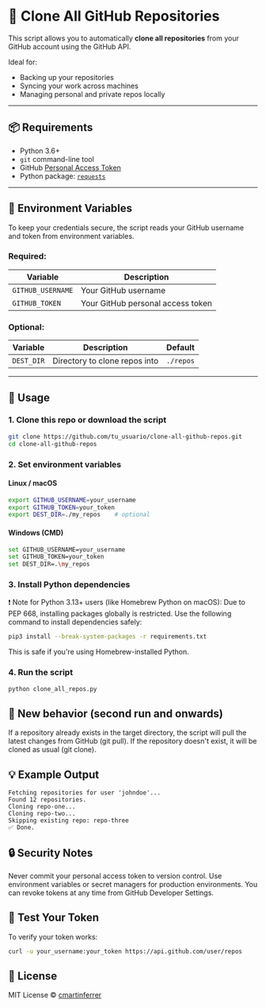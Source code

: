 # 🧩 Clone All GitHub Repositories

This script allows you to automatically **clone all repositories** from your GitHub account using the GitHub API.

Ideal for:

- Backing up your repositories
- Syncing your work across machines
- Managing personal and private repos locally

---

## 📦 Requirements

- Python 3.6+
- `git` command-line tool
- GitHub [Personal Access Token](https://github.com/settings/tokens) 
- Python package: [`requests`](https://pypi.org/project/requests/)

---

## 🔐 Environment Variables

To keep your credentials secure, the script reads your GitHub username and token from environment variables.

### Required:

| Variable          | Description                             |
|------------------|-----------------------------------------|
| `GITHUB_USERNAME`| Your GitHub username                    |
| `GITHUB_TOKEN`   | Your GitHub personal access token       |

### Optional:

| Variable  | Description                                        | Default      |
|-----------|----------------------------------------------------|--------------|
| `DEST_DIR`| Directory to clone repos into                     | `./repos`    |

---

## 🚀 Usage

### 1. Clone this repo or download the script

```bash
git clone https://github.com/tu_usuario/clone-all-github-repos.git
cd clone-all-github-repos
```

### 2. Set environment variables
#### Linux / macOS
```bash
export GITHUB_USERNAME=your_username
export GITHUB_TOKEN=your_token
export DEST_DIR=./my_repos    # optional
```

#### Windows (CMD)
```bash
set GITHUB_USERNAME=your_username
set GITHUB_TOKEN=your_token
set DEST_DIR=.\my_repos
```

### 3. Install Python dependencies
❗ Note for Python 3.13+ users (like Homebrew Python on macOS):
Due to PEP 668, installing packages globally is restricted. Use the following command to install dependencies safely:

```bash
pip3 install --break-system-packages -r requirements.txt
```
This is safe if you're using Homebrew-installed Python.

### 4. Run the script
```bash
python clone_all_repos.py
```

## 📝 New behavior (second run and onwards)
If a repository already exists in the target directory, the script will pull the latest changes from GitHub (git pull).
If the repository doesn't exist, it will be cloned as usual (git clone).

## 💡 Example Output
```text
Fetching repositories for user 'johndoe'...
Found 12 repositories.
Cloning repo-one...
Cloning repo-two...
Skipping existing repo: repo-three
✅ Done.
```

## 🔒 Security Notes

Never commit your personal access token to version control.
Use environment variables or secret managers for production environments.
You can revoke tokens at any time from GitHub Developer Settings.


## 🧪 Test Your Token

To verify your token works:

```bash
curl -u your_username:your_token https://api.github.com/user/repos
```

## 📄 License

MIT License © [cmartinferrer](https://github.com/cmartinferrer/)
